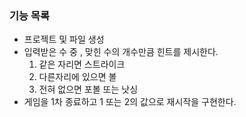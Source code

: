 ### 기능 목록

- 프로젝트 및 파일 생성
- 입력받은 수 중 , 맞힌 수의 개수만큼 힌트를 제시한다.
  1. 같은 자리면 스트라이크
  2. 다른자리에 있으면 볼
  3. 전혀 없으면 포볼 또는 낫싱
- 게임을 1차 종료하고 1 또는 2의 값으로 재시작을 구현한다.

